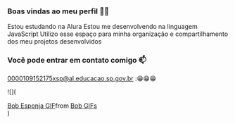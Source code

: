### Boas vindas ao meu perfil 💙💙

Estou estudando na Alura
Estou me desenvolvendo na linguagem JavaScript
Utilizo esse espaço para minha organização e compartilhamento dos meu projetos desenvolvidos

### Você pode entrar em contato comigo 📫

0000109152175xsp@al.educacao.sp.gov.br
:😁😁😁


![](<div class="tenor-gif-embed" data-postid="23346704" data-share-method="host" data-aspect-ratio="1.61616" data-width="100%"><a href="https://tenor.com/view/bob-esponja-gif-23346704">Bob Esponja GIF</a>from <a href="https://tenor.com/search/bob-gifs">Bob GIFs</a></div> <script type="text/javascript" async src="https://tenor.com/embed.js"></script>)
